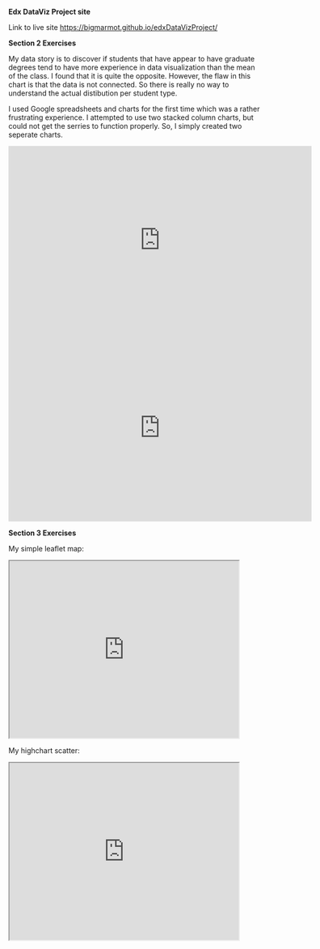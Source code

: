 **Edx DataViz Project site**

Link to live site https://bigmarmot.github.io/edxDataVizProject/

**Section 2 Exercises**

My data story is to discover if students that have appear to have graduate degrees tend to have more experience in data visualization than the mean of the class. I found that it is quite the opposite. However, the flaw in this chart is that the data is not connected. So there is really no way to understand the actual distibution per student type.

I used Google spreadsheets and charts for the first time which was a rather frustrating experience. I attempted to use two stacked column charts, but could not get the serries to function properly. So, I simply created two seperate charts.

<iframe width="600" height="371" seamless frameborder="0" scrolling="no" src="https://docs.google.com/spreadsheets/d/1ny0qKLjb77FtLj1BJ0VPZ_kP__Ayx6EcIEiSXk7oD_M/pubchart?oid=1127255484&amp;format=interactive"></iframe>

<iframe width="600" height="371" seamless frameborder="0" scrolling="no" src="https://docs.google.com/spreadsheets/d/1ny0qKLjb77FtLj1BJ0VPZ_kP__Ayx6EcIEiSXk7oD_M/pubchart?oid=1761780767&amp;format=interactive"></iframe>

**Section 3 Exercises**

My simple leaflet map:
<iframe width="90%" height="350" src="https://bigmarmot.github.io/leaflet-map-simple"></iframe>

My highchart scatter:
<iframe width="90%" height="350" src="https://bigmarmot.github.io/highcharts-scatter-csv"></iframe>
